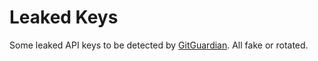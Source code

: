 # Leaked Keys

Some leaked API keys to be detected by [GitGuardian](https://gitguardian.com). All fake or rotated.
